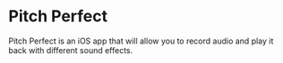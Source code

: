 # Pitch Perfect
Pitch Perfect is an iOS app that will allow you to record audio and play it back with different sound effects.
